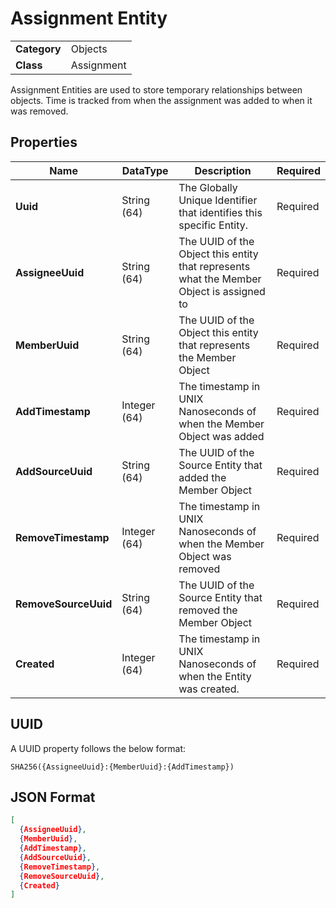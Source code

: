 # Assignment Entity
<table>
    <tbody>
        <tr>
            <td class="row-header"><b>Category</b></td>
            <td>Objects</td>
        </tr>
        <tr>
            <td class="row-header"><b>Class</b></td>
            <td>Assignment</td>
        </tr>
    </tbody>
</table>

Assignment Entities are used to store temporary relationships between objects. Time is tracked from when the assignment was added to when it was removed.


## Properties
<table style="width: 100%;">
    <thead>
        <tr>
            <th>Name</th>
            <th>DataType</th>
            <th>Description</th>
            <th>Required</th>
        </tr>
    </thead>
    <tbody>
        <tr>
            <td><b>Uuid</b></td>
            <td>String (64)</td>
            <td>The Globally Unique Identifier that identifies this specific Entity.</td>
            <td>Required</td>
        </tr>
        <tr>
            <td><b>AssigneeUuid</b></td>
            <td>String (64)</td>
            <td>The UUID of the Object this entity that represents what the Member Object is assigned to</td>
            <td>Required</td>
        </tr>
        <tr>
            <td><b>MemberUuid</b></td>
            <td>String (64)</td>
            <td>The UUID of the Object this entity that represents the Member Object</td>
            <td>Required</td>
        </tr>
        <tr>
            <td><b>AddTimestamp</b></td>
            <td>Integer (64)</td>
            <td>The timestamp in UNIX Nanoseconds of when the Member Object was added</td>
            <td>Required</td>
        </tr>
        <tr>
            <td><b>AddSourceUuid</b></td>
            <td>String (64)</td>
            <td>The UUID of the Source Entity that added the Member Object</td>
            <td>Required</td>
        </tr>
        <tr>
            <td><b>RemoveTimestamp</b></td>
            <td>Integer (64)</td>
            <td>The timestamp in UNIX Nanoseconds of when the Member Object was removed</td>
            <td>Required</td>
        </tr>
        <tr>
            <td><b>RemoveSourceUuid</b></td>
            <td>String (64)</td>
            <td>The UUID of the Source Entity that removed the Member Object</td>
            <td>Required</td>
        </tr>
        <tr>
            <td><b>Created</b></td>
            <td>Integer (64)</td>
            <td>The timestamp in UNIX Nanoseconds of when the Entity was created.</td>
            <td>Required</td>
        </tr>
    </tbody>
</table>

## UUID
A UUID property follows the below format:
```
SHA256({AssigneeUuid}:{MemberUuid}:{AddTimestamp})
```

## JSON Format
```json
[
  {AssigneeUuid},
  {MemberUuid},
  {AddTimestamp},
  {AddSourceUuid},
  {RemoveTimestamp},
  {RemoveSourceUuid},
  {Created}
]
```
